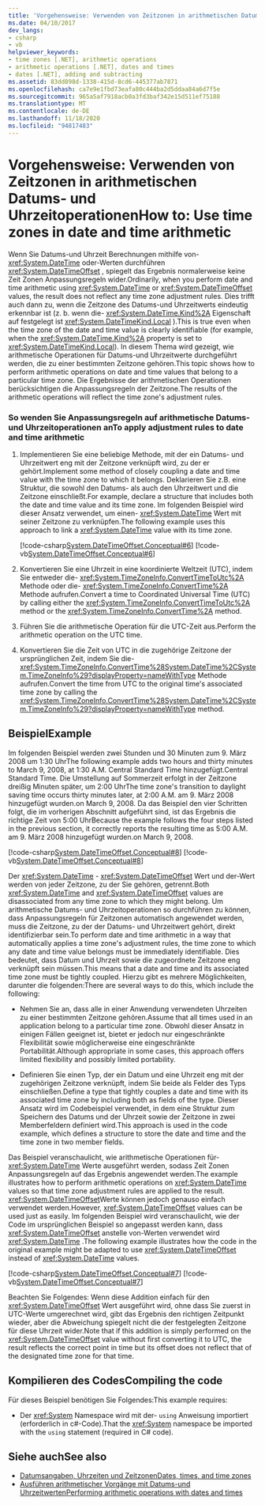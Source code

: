 ```yaml
---
title: 'Vorgehensweise: Verwenden von Zeitzonen in arithmetischen Datums- und Uhrzeitoperationen'
ms.date: 04/10/2017
dev_langs:
- csharp
- vb
helpviewer_keywords:
- time zones [.NET], arithmetic operations
- arithmetic operations [.NET], dates and times
- dates [.NET], adding and subtracting
ms.assetid: 83dd898d-1338-415d-8cd6-445377ab7871
ms.openlocfilehash: ca7e9e1fbd73eafa80c444ba2d5ddaa84a6d7f5e
ms.sourcegitcommit: 965a5af7918acb0a3fd3baf342e15d511ef75188
ms.translationtype: MT
ms.contentlocale: de-DE
ms.lasthandoff: 11/18/2020
ms.locfileid: "94817483"
---
```

# <a name="how-to-use-time-zones-in-date-and-time-arithmetic"></a><span data-ttu-id="28921-102">Vorgehensweise: Verwenden von Zeitzonen in arithmetischen Datums- und Uhrzeitoperationen</span><span class="sxs-lookup"><span data-stu-id="28921-102">How to: Use time zones in date and time arithmetic</span></span>

<span data-ttu-id="28921-103">Wenn Sie Datums-und Uhrzeit Berechnungen mithilfe von- <xref:System.DateTime> oder-Werten durchführen <xref:System.DateTimeOffset> , spiegelt das Ergebnis normalerweise keine Zeit Zonen Anpassungsregeln wider.</span><span class="sxs-lookup"><span data-stu-id="28921-103">Ordinarily, when you perform date and time arithmetic using <xref:System.DateTime> or <xref:System.DateTimeOffset> values, the result does not reflect any time zone adjustment rules.</span></span> <span data-ttu-id="28921-104">Dies trifft auch dann zu, wenn die Zeitzone des Datums-und Uhrzeitwerts eindeutig erkennbar ist (z. b. wenn die- <xref:System.DateTime.Kind%2A> Eigenschaft auf festgelegt ist <xref:System.DateTimeKind.Local> ).</span><span class="sxs-lookup"><span data-stu-id="28921-104">This is true even when the time zone of the date and time value is clearly identifiable (for example, when the <xref:System.DateTime.Kind%2A> property is set to <xref:System.DateTimeKind.Local>).</span></span> <span data-ttu-id="28921-105">In diesem Thema wird gezeigt, wie arithmetische Operationen für Datums-und Uhrzeitwerte durchgeführt werden, die zu einer bestimmten Zeitzone gehören.</span><span class="sxs-lookup"><span data-stu-id="28921-105">This topic shows how to perform arithmetic operations on date and time values that belong to a particular time zone.</span></span> <span data-ttu-id="28921-106">Die Ergebnisse der arithmetischen Operationen berücksichtigen die Anpassungsregeln der Zeitzone.</span><span class="sxs-lookup"><span data-stu-id="28921-106">The results of the arithmetic operations will reflect the time zone's adjustment rules.</span></span>

### <a name="to-apply-adjustment-rules-to-date-and-time-arithmetic"></a><span data-ttu-id="28921-107">So wenden Sie Anpassungsregeln auf arithmetische Datums- und Uhrzeitoperationen an</span><span class="sxs-lookup"><span data-stu-id="28921-107">To apply adjustment rules to date and time arithmetic</span></span>

1. <span data-ttu-id="28921-108">Implementieren Sie eine beliebige Methode, mit der ein Datums- und Uhrzeitwert eng mit der Zeitzone verknüpft wird, zu der er gehört.</span><span class="sxs-lookup"><span data-stu-id="28921-108">Implement some method of closely coupling a date and time value with the time zone to which it belongs.</span></span> <span data-ttu-id="28921-109">Deklarieren Sie z.B. eine Struktur, die sowohl den Datums- als auch den Uhrzeitwert und die Zeitzone einschließt.</span><span class="sxs-lookup"><span data-stu-id="28921-109">For example, declare a structure that includes both the date and time value and its time zone.</span></span> <span data-ttu-id="28921-110">Im folgenden Beispiel wird dieser Ansatz verwendet, um einen- <xref:System.DateTime> Wert mit seiner Zeitzone zu verknüpfen.</span><span class="sxs-lookup"><span data-stu-id="28921-110">The following example uses this approach to link a <xref:System.DateTime> value with its time zone.</span></span>

   [!code-csharp[System.DateTimeOffset.Conceptual#6](../../../samples/snippets/csharp/VS_Snippets_CLR_System/system.DateTimeOffset.Conceptual/cs/Conceptual6.cs#6)]
   [!code-vb[System.DateTimeOffset.Conceptual#6](../../../samples/snippets/visualbasic/VS_Snippets_CLR_System/system.DateTimeOffset.Conceptual/vb/Conceptual6.vb#6)]

2. <span data-ttu-id="28921-111">Konvertieren Sie eine Uhrzeit in eine koordinierte Weltzeit (UTC), indem Sie entweder die- <xref:System.TimeZoneInfo.ConvertTimeToUtc%2A> Methode oder die- <xref:System.TimeZoneInfo.ConvertTime%2A> Methode aufrufen.</span><span class="sxs-lookup"><span data-stu-id="28921-111">Convert a time to Coordinated Universal Time (UTC) by calling either the <xref:System.TimeZoneInfo.ConvertTimeToUtc%2A> method or the <xref:System.TimeZoneInfo.ConvertTime%2A> method.</span></span>

3. <span data-ttu-id="28921-112">Führen Sie die arithmetische Operation für die UTC-Zeit aus.</span><span class="sxs-lookup"><span data-stu-id="28921-112">Perform the arithmetic operation on the UTC time.</span></span>

4. <span data-ttu-id="28921-113">Konvertieren Sie die Zeit von UTC in die zugehörige Zeitzone der ursprünglichen Zeit, indem Sie die- <xref:System.TimeZoneInfo.ConvertTime%28System.DateTime%2CSystem.TimeZoneInfo%29?displayProperty=nameWithType> Methode aufrufen.</span><span class="sxs-lookup"><span data-stu-id="28921-113">Convert the time from UTC to the original time's associated time zone by calling the <xref:System.TimeZoneInfo.ConvertTime%28System.DateTime%2CSystem.TimeZoneInfo%29?displayProperty=nameWithType> method.</span></span>

## <a name="example"></a><span data-ttu-id="28921-114">Beispiel</span><span class="sxs-lookup"><span data-stu-id="28921-114">Example</span></span>

<span data-ttu-id="28921-115">Im folgenden Beispiel werden zwei Stunden und 30 Minuten zum 9. März 2008 um 1:30 Uhr</span><span class="sxs-lookup"><span data-stu-id="28921-115">The following example adds two hours and thirty minutes to March 9, 2008, at 1:30 A.M.</span></span> <span data-ttu-id="28921-116">Central Standard Time hinzugefügt.</span><span class="sxs-lookup"><span data-stu-id="28921-116">Central Standard Time.</span></span> <span data-ttu-id="28921-117">Die Umstellung auf Sommerzeit erfolgt in der Zeitzone dreißig Minuten später, um 2:00 Uhr</span><span class="sxs-lookup"><span data-stu-id="28921-117">The time zone's transition to daylight saving time occurs thirty minutes later, at 2:00 A.M.</span></span> <span data-ttu-id="28921-118">am 9. März 2008 hinzugefügt wurden.</span><span class="sxs-lookup"><span data-stu-id="28921-118">on March 9, 2008.</span></span> <span data-ttu-id="28921-119">Da das Beispiel den vier Schritten folgt, die im vorherigen Abschnitt aufgeführt sind, ist das Ergebnis die richtige Zeit von 5:00 Uhr</span><span class="sxs-lookup"><span data-stu-id="28921-119">Because the example follows the four steps listed in the previous section, it correctly reports the resulting time as 5:00 A.M.</span></span> <span data-ttu-id="28921-120">am 9. März 2008 hinzugefügt wurden.</span><span class="sxs-lookup"><span data-stu-id="28921-120">on March 9, 2008.</span></span>

[!code-csharp[System.DateTimeOffset.Conceptual#8](../../../samples/snippets/csharp/VS_Snippets_CLR_System/system.DateTimeOffset.Conceptual/cs/Conceptual8.cs#8)]
[!code-vb[System.DateTimeOffset.Conceptual#8](../../../samples/snippets/visualbasic/VS_Snippets_CLR_System/system.DateTimeOffset.Conceptual/vb/Conceptual8.vb#8)]

<span data-ttu-id="28921-121">Der <xref:System.DateTime> - <xref:System.DateTimeOffset> Wert und der-Wert werden von jeder Zeitzone, zu der Sie gehören, getrennt.</span><span class="sxs-lookup"><span data-stu-id="28921-121">Both <xref:System.DateTime> and <xref:System.DateTimeOffset> values are disassociated from any time zone to which they might belong.</span></span> <span data-ttu-id="28921-122">Um arithmetische Datums- und Uhrzeitoperationen so durchführen zu können, dass Anpassungsregeln für Zeitzonen automatisch angewendet werden, muss die Zeitzone, zu der der Datums- und Uhrzeitwert gehört, direkt identifizierbar sein.</span><span class="sxs-lookup"><span data-stu-id="28921-122">To perform date and time arithmetic in a way that automatically applies a time zone's adjustment rules, the time zone to which any date and time value belongs must be immediately identifiable.</span></span> <span data-ttu-id="28921-123">Dies bedeutet, dass Datum und Uhrzeit sowie die zugeordnete Zeitzone eng verknüpft sein müssen.</span><span class="sxs-lookup"><span data-stu-id="28921-123">This means that a date and time and its associated time zone must be tightly coupled.</span></span> <span data-ttu-id="28921-124">Hierzu gibt es mehrere Möglichkeiten, darunter die folgenden:</span><span class="sxs-lookup"><span data-stu-id="28921-124">There are several ways to do this, which include the following:</span></span>

- <span data-ttu-id="28921-125">Nehmen Sie an, dass alle in einer Anwendung verwendeten Uhrzeiten zu einer bestimmten Zeitzone gehören.</span><span class="sxs-lookup"><span data-stu-id="28921-125">Assume that all times used in an application belong to a particular time zone.</span></span> <span data-ttu-id="28921-126">Obwohl dieser Ansatz in einigen Fällen geeignet ist, bietet er jedoch nur eingeschränkte Flexibilität sowie möglicherweise eine eingeschränkte Portabilität.</span><span class="sxs-lookup"><span data-stu-id="28921-126">Although appropriate in some cases, this approach offers limited flexibility and possibly limited portability.</span></span>

- <span data-ttu-id="28921-127">Definieren Sie einen Typ, der ein Datum und eine Uhrzeit eng mit der zugehörigen Zeitzone verknüpft, indem Sie beide als Felder des Typs einschließen.</span><span class="sxs-lookup"><span data-stu-id="28921-127">Define a type that tightly couples a date and time with its associated time zone by including both as fields of the type.</span></span> <span data-ttu-id="28921-128">Dieser Ansatz wird im Codebeispiel verwendet, in dem eine Struktur zum Speichern des Datums und der Uhrzeit sowie der Zeitzone in zwei Memberfeldern definiert wird.</span><span class="sxs-lookup"><span data-stu-id="28921-128">This approach is used in the code example, which defines a structure to store the date and time and the time zone in two member fields.</span></span>

<span data-ttu-id="28921-129">Das Beispiel veranschaulicht, wie arithmetische Operationen für- <xref:System.DateTime> Werte ausgeführt werden, sodass Zeit Zonen Anpassungsregeln auf das Ergebnis angewendet werden.</span><span class="sxs-lookup"><span data-stu-id="28921-129">The example illustrates how to perform arithmetic operations on <xref:System.DateTime> values so that time zone adjustment rules are applied to the result.</span></span> <span data-ttu-id="28921-130"><xref:System.DateTimeOffset>Werte können jedoch genauso einfach verwendet werden.</span><span class="sxs-lookup"><span data-stu-id="28921-130">However, <xref:System.DateTimeOffset> values can be used just as easily.</span></span> <span data-ttu-id="28921-131">Im folgenden Beispiel wird veranschaulicht, wie der Code im ursprünglichen Beispiel so angepasst werden kann, dass <xref:System.DateTimeOffset> anstelle von-Werten verwendet wird <xref:System.DateTime> .</span><span class="sxs-lookup"><span data-stu-id="28921-131">The following example illustrates how the code in the original example might be adapted to use <xref:System.DateTimeOffset> instead of <xref:System.DateTime> values.</span></span>

[!code-csharp[System.DateTimeOffset.Conceptual#7](../../../samples/snippets/csharp/VS_Snippets_CLR_System/system.DateTimeOffset.Conceptual/cs/Conceptual6.cs#7)]
[!code-vb[System.DateTimeOffset.Conceptual#7](../../../samples/snippets/visualbasic/VS_Snippets_CLR_System/system.DateTimeOffset.Conceptual/vb/Conceptual6.vb#7)]

<span data-ttu-id="28921-132">Beachten Sie Folgendes: Wenn diese Addition einfach für den <xref:System.DateTimeOffset> Wert ausgeführt wird, ohne dass Sie zuerst in UTC-Werte umgerechnet wird, gibt das Ergebnis den richtigen Zeitpunkt wieder, aber die Abweichung spiegelt nicht die der festgelegten Zeitzone für diese Uhrzeit wider.</span><span class="sxs-lookup"><span data-stu-id="28921-132">Note that if this addition is simply performed on the <xref:System.DateTimeOffset> value without first converting it to UTC, the result reflects the correct point in time but its offset does not reflect that of the designated time zone for that time.</span></span>

## <a name="compiling-the-code"></a><span data-ttu-id="28921-133">Kompilieren des Codes</span><span class="sxs-lookup"><span data-stu-id="28921-133">Compiling the code</span></span>

<span data-ttu-id="28921-134">Für dieses Beispiel benötigen Sie Folgendes:</span><span class="sxs-lookup"><span data-stu-id="28921-134">This example requires:</span></span>

- <span data-ttu-id="28921-135">Der <xref:System> Namespace wird mit der- `using` Anweisung importiert (erforderlich in c#-Code).</span><span class="sxs-lookup"><span data-stu-id="28921-135">That the <xref:System> namespace be imported with the `using` statement (required in C# code).</span></span>

## <a name="see-also"></a><span data-ttu-id="28921-136">Siehe auch</span><span class="sxs-lookup"><span data-stu-id="28921-136">See also</span></span>

- [<span data-ttu-id="28921-137">Datumsangaben, Uhrzeiten und Zeitzonen</span><span class="sxs-lookup"><span data-stu-id="28921-137">Dates, times, and time zones</span></span>](index.md)
- [<span data-ttu-id="28921-138">Ausführen arithmetischer Vorgänge mit Datums-und Uhrzeitwerten</span><span class="sxs-lookup"><span data-stu-id="28921-138">Performing arithmetic operations with dates and times</span></span>](performing-arithmetic-operations.md)
